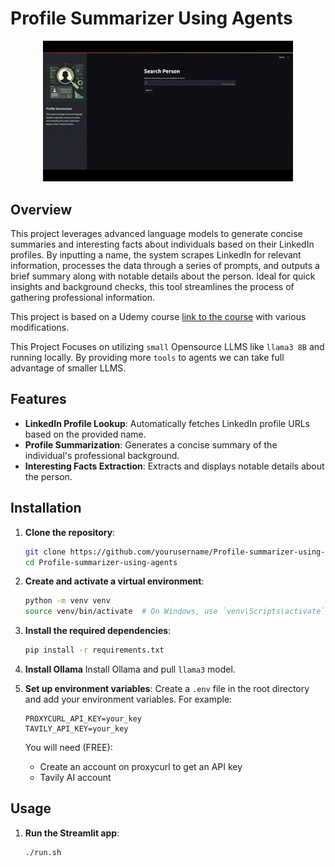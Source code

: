 # Profile Summarizer Using Agents
<div align="center">
  <img src="pics/demo.gif" alt="Demo" width="400"/>
</div>

## Overview

This project leverages advanced language models to generate concise summaries and interesting facts about individuals based on their LinkedIn profiles. By inputting a name, the system scrapes LinkedIn for relevant information, processes the data through a series of prompts, and outputs a brief summary along with notable details about the person. Ideal for quick insights and background checks, this tool streamlines the process of gathering professional information.

This project is based on a Udemy course [link to the course](https://www.udemy.com/course/langchain/?couponCode=MTST7102224B2) with various modifications.

This Project Focuses on utilizing `small` Opensource LLMS like `llama3 8B` and running locally. By providing more `tools` to agents we can take full advantage of smaller LLMS.

## Features

- **LinkedIn Profile Lookup**: Automatically fetches LinkedIn profile URLs based on the provided name.
- **Profile Summarization**: Generates a concise summary of the individual's professional background.
- **Interesting Facts Extraction**: Extracts and displays notable details about the person.

## Installation

1. **Clone the repository**:
    ```sh
    git clone https://github.com/yourusername/Profile-summarizer-using-agents.git
    cd Profile-summarizer-using-agents
    ```

2. **Create and activate a virtual environment**:
    ```sh
    python -m venv venv
    source venv/bin/activate  # On Windows, use `venv\Scripts\activate`
    ```

3. **Install the required dependencies**:
    ```sh
    pip install -r requirements.txt
    ```

4. **Install Ollama**
    Install Ollama and pull `llama3` model.

5. **Set up environment variables**:
    Create a `.env` file in the root directory and add your environment variables. For example:
    ```env
    PROXYCURL_API_KEY=your_key
    TAVILY_API_KEY=your_key
    ```
    You will need (FREE):
    * Create an account on proxycurl to get an API key
    * Tavily AI account
## Usage

1. **Run the Streamlit app**:
    ```sh
    ./run.sh
    ```
